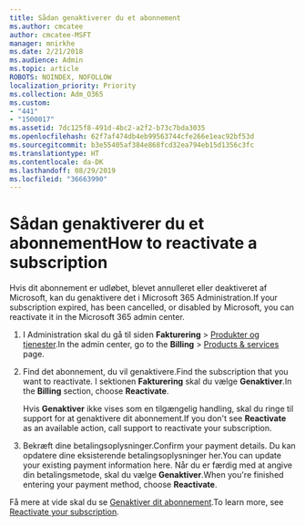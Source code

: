 ```yaml
---
title: Sådan genaktiverer du et abonnement
ms.author: cmcatee
author: cmcatee-MSFT
manager: mnirkhe
ms.date: 2/21/2018
ms.audience: Admin
ms.topic: article
ROBOTS: NOINDEX, NOFOLLOW
localization_priority: Priority
ms.collection: Adm_O365
ms.custom:
- "441"
- "1500017"
ms.assetid: 7dc125f8-491d-4bc2-a2f2-b73c7bda3035
ms.openlocfilehash: 62f7af474db4eb99563744cfe266e1eac92bf53d
ms.sourcegitcommit: b3e55405af384e868fcd32ea794eb15d1356c3fc
ms.translationtype: HT
ms.contentlocale: da-DK
ms.lasthandoff: 08/29/2019
ms.locfileid: "36663990"
---
```

# <a name="how-to-reactivate-a-subscription"></a><span data-ttu-id="a97ed-102">Sådan genaktiverer du et abonnement</span><span class="sxs-lookup"><span data-stu-id="a97ed-102">How to reactivate a subscription</span></span>

<span data-ttu-id="a97ed-103">Hvis dit abonnement er udløbet, blevet annulleret eller deaktiveret af Microsoft, kan du genaktivere det i Microsoft 365 Administration.</span><span class="sxs-lookup"><span data-stu-id="a97ed-103">If your subscription expired, has been cancelled, or disabled by Microsoft, you can reactivate it in the Microsoft 365 admin center.</span></span>
  
1. <span data-ttu-id="a97ed-104">I Administration skal du gå til siden **Fakturering** \> [Produkter og tjenester](https://go.microsoft.com/fwlink/p/?linkid=842054).</span><span class="sxs-lookup"><span data-stu-id="a97ed-104">In the admin center, go to the **Billing** \> [Products & services](https://go.microsoft.com/fwlink/p/?linkid=842054) page.</span></span>

2. <span data-ttu-id="a97ed-105">Find det abonnement, du vil genaktivere.</span><span class="sxs-lookup"><span data-stu-id="a97ed-105">Find the subscription that you want to reactivate.</span></span> <span data-ttu-id="a97ed-106">I sektionen **Fakturering** skal du vælge **Genaktiver**.</span><span class="sxs-lookup"><span data-stu-id="a97ed-106">In the **Billing** section, choose **Reactivate**.</span></span>

    <span data-ttu-id="a97ed-107">Hvis **Genaktiver** ikke vises som en tilgængelig handling, skal du ringe til support for at genaktivere dit abonnement.</span><span class="sxs-lookup"><span data-stu-id="a97ed-107">If you don't see **Reactivate** as an available action, call support to reactivate your subscription.</span></span>

3. <span data-ttu-id="a97ed-108">Bekræft dine betalingsoplysninger.</span><span class="sxs-lookup"><span data-stu-id="a97ed-108">Confirm your payment details.</span></span> <span data-ttu-id="a97ed-109">Du kan opdatere dine eksisterende betalingsoplysninger her.</span><span class="sxs-lookup"><span data-stu-id="a97ed-109">You can update your existing payment information here.</span></span> <span data-ttu-id="a97ed-110">Når du er færdig med at angive din betalingsmetode, skal du vælge **Genaktiver**.</span><span class="sxs-lookup"><span data-stu-id="a97ed-110">When you're finished entering your payment method, choose **Reactivate**.</span></span>

<span data-ttu-id="a97ed-111">Få mere at vide skal du se [Genaktiver dit abonnement](https://docs.microsoft.com/office365/admin/subscriptions-and-billing/reactivate-your-subscription).</span><span class="sxs-lookup"><span data-stu-id="a97ed-111">To learn more, see [Reactivate your subscription](https://docs.microsoft.com/office365/admin/subscriptions-and-billing/reactivate-your-subscription).</span></span>